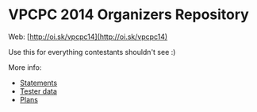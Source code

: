 VPCPC 2014 Organizers Repository
================================

Web: [http://oi.sk/vpcpc14](http://oi.sk/vpcpc14)

Use this for everything contestants shouldn't see :)

More info:

  * [Statements](statements/README.md)
  * [Tester data](tester/README.md)
  * [Plans](plans.md)